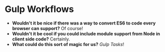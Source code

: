 # Gulp Workflows

* **Wouldn't it be nice if there was a way to convert ES6 to code every browser can support?** Of course! 
* **Wouldn't it be cool if you could include module support from Node in client side code?** Certainly.
* **What could do this sort of magic for us?** *Gulp Tasks*!
